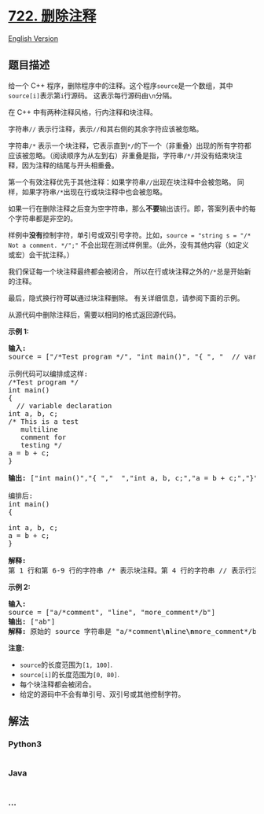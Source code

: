 # [722. 删除注释](https://leetcode-cn.com/problems/remove-comments)

[English Version](https://github.com/yanglr/leetcode-ac/blob/master/assets/0700-0799/0722.Remove%20Comments/README_EN.md)

## 题目描述

<!-- 这里写题目描述 -->

<p>给一个 C++ 程序，删除程序中的注释。这个程序<code>source</code>是一个数组，其中<code>source[i]</code>表示第<code>i</code>行源码。&nbsp;这表示每行源码由<code>\n</code>分隔。</p>

<p>在 C++ 中有两种注释风格，行内注释和块注释。</p>

<p>字符串<code>//</code> 表示行注释，表示<code>//</code>和其右侧的其余字符应该被忽略。</p>

<p>字符串<code>/*</code> 表示一个块注释，它表示直到<code>*/</code>的下一个（非重叠）出现的所有字符都应该被忽略。（阅读顺序为从左到右）非重叠是指，字符串<code>/*/</code>并没有结束块注释，因为注释的结尾与开头相重叠。</p>

<p>第一个有效注释优先于其他注释：如果字符串<code>//</code>出现在块注释中会被忽略。 同样，如果字符串<code>/*</code>出现在行或块注释中也会被忽略。</p>

<p>如果一行在删除注释之后变为空字符串，那么<strong>不要</strong>输出该行。即，答案列表中的每个字符串都是非空的。</p>

<p>样例中<strong>没有</strong>控制字符，单引号或双引号字符。比如，<code>source = &quot;string s = &quot;/* Not a comment. */&quot;;&quot;</code> 不会出现在测试样例里。（此外，没有其他内容（如定义或宏）会干扰注释。）</p>

<p>我们保证每一个块注释最终都会被闭合， 所以在行或块注释之外的<code>/*</code>总是开始新的注释。</p>

<p>最后，隐式换行符<strong>可以</strong>通过块注释删除。 有关详细信息，请参阅下面的示例。</p>

<p>从源代码中删除注释后，需要以相同的格式返回源代码。</p>

<p><strong>示例&nbsp;1:</strong></p>

<pre>
<strong>输入:</strong> 
source = [&quot;/*Test program */&quot;, &quot;int main()&quot;, &quot;{ &quot;, &quot;  // variable declaration &quot;, &quot;int a, b, c;&quot;, &quot;/* This is a test&quot;, &quot;   multiline  &quot;, &quot;   comment for &quot;, &quot;   testing */&quot;, &quot;a = b + c;&quot;, &quot;}&quot;]

示例代码可以编排成这样:
/*Test program */
int main()
{ 
  // variable declaration 
int a, b, c;
/* This is a test
   multiline  
   comment for 
   testing */
a = b + c;
}

<strong>输出:</strong> [&quot;int main()&quot;,&quot;{ &quot;,&quot;  &quot;,&quot;int a, b, c;&quot;,&quot;a = b + c;&quot;,&quot;}&quot;]

编排后:
int main()
{ 
  
int a, b, c;
a = b + c;
}

<strong>解释:</strong> 
第 1 行和第 6-9 行的字符串 /* 表示块注释。第 4 行的字符串 // 表示行注释。
</pre>

<p><strong>示例 2:</strong></p>

<pre>
<strong>输入:</strong> 
source = [&quot;a/*comment&quot;, &quot;line&quot;, &quot;more_comment*/b&quot;]
<strong>输出:</strong> [&quot;ab&quot;]
<strong>解释:</strong> 原始的 source 字符串是 &quot;a/*comment<strong>\n</strong>line<strong>\n</strong>more_comment*/b&quot;, 其中我们用粗体显示了换行符。删除注释后，隐含的换行符被删除，留下字符串 &quot;ab&quot; 用换行符分隔成数组时就是 [&quot;ab&quot;].
</pre>

<p><strong>注意:</strong></p>

<ul>
	<li><code>source</code>的长度范围为<code>[1, 100]</code>.</li>
	<li><code>source[i]</code>的长度范围为<code>[0, 80]</code>.</li>
	<li>每个块注释都会被闭合。</li>
	<li>给定的源码中不会有单引号、双引号或其他控制字符。</li>
</ul>


## 解法

<!-- 这里可写通用的实现逻辑 -->

<!-- tabs:start -->

### **Python3**

<!-- 这里可写当前语言的特殊实现逻辑 -->

```python

```

### **Java**

<!-- 这里可写当前语言的特殊实现逻辑 -->

```java

```

### **...**

```

```

<!-- tabs:end -->
